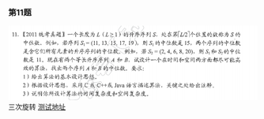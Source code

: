 ### 第11题
 ![](../../../pics/ch2-2/pic11.png)
 三次旋转
[测试地址](https://leetcode-cn.com/problems/median-of-two-sorted-arrays/)

